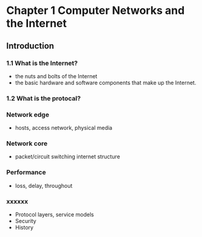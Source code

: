 # Chapter 1 Computer Networks and the Internet

## Introduction

### 1.1 What is the Internet?

- the nuts and bolts of the Internet
- the basic hardware and software components that make up the Internet.

### 1.2 What is the protocal?

### Network edge

- hosts, access network, physical media

### Network core

- packet/circuit switching internet structure

### Performance

- loss, delay, throughout

### xxxxxx

- Protocol layers, service models
- Security
- History
